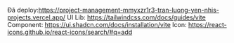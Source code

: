Đã deploy:https://project-management-mmyxzr1r3-tran-luong-yen-nhis-projects.vercel.app/
UI Lib: https://tailwindcss.com/docs/guides/vite
Component: https://ui.shadcn.com/docs/installation/vite
Icon: https://react-icons.github.io/react-icons/search/#q=add
